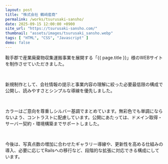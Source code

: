 ```yaml
---
layout: post
title: "株式会社 鶴﨑産商"
permalink: /works/tsurusaki-sansho/
date: 2025-09-15 12:00:00 +0900
site_url: "https://tsurusaki-sansho.com/"
thumbnail: "assets/images/tsurusaki_sansho.webp"
tags: [ "HTML", "CSS", "Javascript" ]
demo: false
---
```


鞍手郡で産業廃棄物収集運搬事業を展開する「{{ page.title }}」様のWEBサイトを制作させていただきました。

<br>

新規制作として、会社情報の提示と事業内容の理解に絞った必要最低限の構成で公開し、読みやすさとシンプルな導線を優先しました。

<br>

カラーはご意向を尊重しシルバー基調でまとめています。無彩色でも単調にならないよう、コントラストに配慮しています。公開にあたっては、ドメイン取得・サーバー契約・環境構築までサポートしました。

<br>

今後は、写真点数の増加に合わせたギャラリー導線や、更新性を高める仕組みの導入、必要に応じてRailsへの移行など、段階的な拡張に対応できる構成にしています。